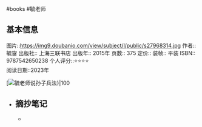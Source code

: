 #books #毓老师 
## 基本信息

图片::https://img9.doubanio.com/view/subject/l/public/s27968314.jpg
作者:: 毓鋆
出版社:: 上海三联书店
出版年:: 2015年
页数:: 375
定价:: 
装帧:: 平装
ISBN:: 9787542650238
个人评分::⭐⭐⭐⭐  
阅读日期::2023年

 [![毓老师说孙子兵法}|100](https://img9.doubanio.com/view/subject/l/public/s27968314.jpg )

- ## 摘抄笔记
	- 
